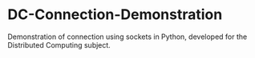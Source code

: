 # DC-Connection-Demonstration
Demonstration of connection using sockets in Python, developed for the Distributed Computing subject.
